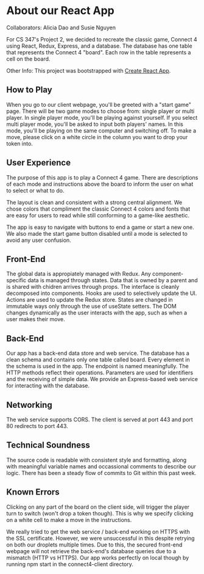 # About our React App

Collaborators: Alicia Dao and Susie Nguyen

For CS 347's Project 2, we decided to recreate the classic game, Connect 4 using React, Redux, Express, and a database. The database has one table that represents the Connect 4 "board". Each row in the table represents a cell on the board.

Other Info: This project was bootstrapped with [Create React App](https://github.com/facebook/create-react-app).

## How to Play

When you go to our client webpage, you'll be greeted with a "start game" page. There will be two game modes to choose from: single player or multi player. In single player mode, you'll be playing against yourself. If you select multi player mode, you'll be asked to input both players' names. In this mode, you'll be playing on the same computer and switching off. To make a move, please click on a white circle in the column you want to drop your token into.

## User Experience

The purpose of this app is to play a Connect 4 game. There are descriptions of each mode and instructions above the board to inform the user on what to select or what to do. 

The layout is clean and consistent with a strong central alignment. We chose colors that compliment the classic Connect 4 colors and fonts that are easy for users to read while still conforming to a game-like aesthetic.

The app is easy to navigate with buttons to end a game or start a new one. We also made the start game button disabled until a mode is selected to avoid any user confusion. 

## Front-End

The global data is appropiately managed with Redux. Any component-specific data is managed through states. Data that is owned by a parent and is shared with chidren arrives through props. The interface is cleanly decomposed into components. Hooks are used to selectively update the UI. Actions are used to update the Redux store. States are changed in immutable ways only through the use of useState setters. The DOM changes dynamically as the user interacts with the app, such as when a user makes their move.

## Back-End

Our app has a back-end data store and web service. The database has a clean schema and contains only one table called board. Every element in the schema is used in the app. The endpoint is named meaningfully. The HTTP methods reflect their operations. Parameters are used for identifiers and the receiving of simple data. We provide an Express-based web service for interacting with the database. 

## Networking

The web service supports CORS. The client is served at port 443 and port 80 redirects to port 443.

## Technical Soundness

The source code is readable with consistent style and formatting, along with meaningful variable names and occassional comments to describe our logic. There has been a steady flow of commits to Git within this past week.

## Known Errors

Clicking on any part of the board on the client side, will trigger the player turn to switch (won't drop a token though). This is why we specify clicking on a white cell to make a move in the instructions.

We really tried to get the web service / back-end working on HTTPS with the SSL certificate. However, we were unsuccessful in this despite retrying on both our droplets multiple times. Due to this, the secured front-end webpage will not retrieve the back-end's database queries due to a mismatch (HTTP vs HTTPS). Our app works perfectly on local though by running npm start in the connect4-client directory.

